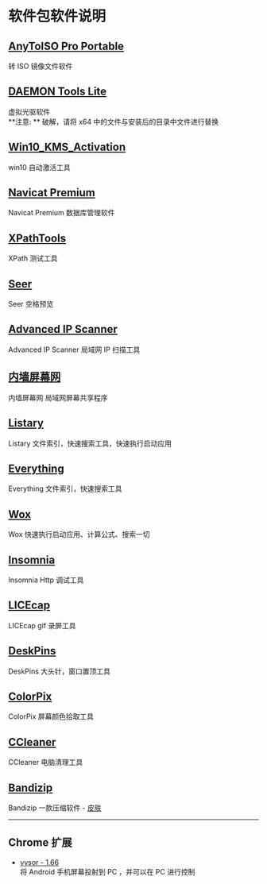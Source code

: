 # 软件包软件说明  
## [AnyToISO Pro Portable](./AnyToISOProPortable.zip)  
转 ISO 镜像文件软件  

## [DAEMON Tools Lite](./DAEMONToolsLite.zip)  
虚拟光驱软件  
**注意: ** 破解，请将 x64 中的文件与安装后的目录中文件进行替换  

## [Win10_KMS_Activation](./Win10_KMS_Activation.rar)  
win10 自动激活工具  

## [Navicat Premium](./navicatpremiumchspj.zip)  
Navicat Premium 数据库管理软件  

## [XPathTools](./XPathTools.exe)  
XPath 测试工具  

## [Seer](./Seer-0.8.1.exe)  
Seer 空格预览  

## [Advanced IP Scanner](./AdvancedIPScanner)  
Advanced IP Scanner 局域网 IP 扫描工具  

## [内墙屏幕网](./内墙屏幕网)  
内墙屏幕网 局域网屏幕共享程序  

## [Listary](./Listary)  
Listary 文件索引，快速搜索工具，快速执行启动应用  

## [Everything](http://www.voidtools.com/)  
Everything 文件索引，快速搜索工具  

## [Wox](https://github.com/Wox-launcher/Wox/releases)  
Wox 快速执行启动应用、计算公式、搜索一切  

## [Insomnia](https://github.com/getinsomnia/insomnia/releases)  
Insomnia Http 调试工具  

## [LICEcap](https://www.cockos.com/licecap/)  
LICEcap gif 录屏工具  

## [DeskPins](https://deskpins.en.softonic.com/)  
DeskPins 大头针，窗口置顶工具  

## [ColorPix](./ColorPix)  
ColorPix 屏幕颜色拾取工具  

## [CCleaner](./CCleaner+Pro+v5.37.7z)  
CCleaner 电脑清理工具  

## [Bandizip](https://www.bandisoft.com)  
Bandizip 一款压缩软件 - [皮肤](./Bandizip)  


---
## Chrome 扩展  
-  [vysor - 1.66 ](./Chrome)  
将 Android 手机屏幕投射到 PC ，并可以在 PC 进行控制  
